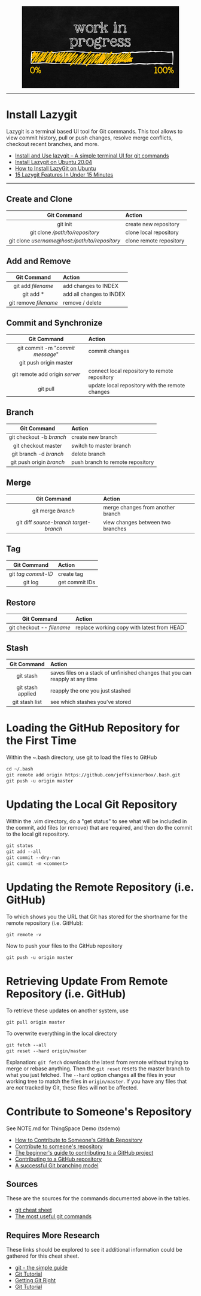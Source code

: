 <!--
Maintainer:   jeffskinnerbox@yahoo.com / www.jeffskinnerbox.me
Version:      0.0.0
-->


<div align="center">
<img src="https://raw.githubusercontent.com/jeffskinnerbox/blog/main/content/images/banners-bkgrds/work-in-progress.jpg" title="These materials require additional work and are not ready for general use." align="center" width=420px height=219px>
</div>


-----


# Install Lazygit

Lazygit is a terminal based UI tool for Git commands. This tool allows to view commit history, pull or push changes, resolve merge conflicts, checkout recent branches, and more.

* [Install and Use lazygit – A simple terminal UI for git commands](https://computingforgeeks.com/how-to-install-and-use-lazygit-a-simple-terminal-ui-for-git-commands/)
* [Install Lazygit on Ubuntu 20.04](https://lindevs.com/install-lazygit-on-ubuntu)
* [How to Install LazyGit on Ubuntu](https://tipsonunix.com/2023/02/06/how-to-install-lazygit-on-ubuntu/)
* [15 Lazygit Features In Under 15 Minutes](https://www.youtube.com/watch?v=CPLdltN7wgE)


------


## Create and Clone

| Git Command | Action |
|:----:|:------|
| git init | create new repository |
| git clone _/path/to/repository_ | clone local repository |
| git clone _username@host:/path/to/repository_ | clone remote repository |

## Add and Remove

| Git Command | Action |
|:----:|:------|
| git add _filename_ | add changes to INDEX |
| git add * | add all changes to INDEX |
| git remove _filename_ | remove / delete |

## Commit and Synchronize

| Git Command | Action |
|:----:|:------|
| git commit -m "_commit message_" | commit changes |
| git push origin master | | push changes to remote repository |
| git remote add origin _server_ | connect local repository to remote repository |
| git pull | update local repository with the remote changes |

## Branch

| Git Command | Action |
|:----:|:------|
| git checkout -b _branch_ | create new branch |
| git checkout master | switch to master branch |
| git branch -d _branch_ | delete branch |
| git push origin _branch_ | push branch to remote repository |

## Merge

| Git Command | Action |
|:----:|:------|
| git merge _branch_ | merge changes from another branch |
| git diff _source-branch_ _target-branch_ | view changes between two branches |

## Tag

| Git Command | Action |
|:----:|:------|
| git _tag_ _commit-ID_ | create tag |
| git log | get commit IDs |

## Restore

| Git Command | Action |
|:----:|:------|
| git checkout -- _filename_ | replace working copy with latest from HEAD |

## Stash

| Git Command | Action |
|:----:|:------|
| git stash | saves files on a stack of unfinished changes that you can reapply at any time |
| git stash applied | reapply the one you just stashed |
| git stash list | see which stashes you’ve stored |

# Loading the GitHub Repository for the First Time

Within the ~.bash directory, use git to load the files to GitHub

    cd ~/.bash
    git remote add origin https://github.com/jeffskinnerbox/.bash.git
    git push -u origin master

# Updating the Local Git Repository

Within the .vim directory, do a "get status" to see what will be included in the commit,
add files (or remove) that are required, and then do the commit to the local git repository.

    git status
    git add --all
    git commit --dry-run
    git commit -m <comment>

# Updating the Remote Repository (i.e. GitHub)

To which shows you the URL that Git has stored for the shortname for
the remote repository (i.e. GitHub):

    git remote -v

Now to push your files to the GitHub repository

    git push -u origin master

# Retrieving Update From Remote Repository (i.e. GitHub)

To retrieve these updates on another system, use

    git pull origin master

To overwrite everything in the local directory

    git fetch --all
    git reset --hard origin/master

Explanation: `git fetch` downloads the latest from remote without trying to merge or rebase anything.
Then the `git reset` resets the master branch to what you just fetched.
The `--hard` option changes all the files in your working tree to match the files in `origin/master`.
If you have any files that are _not_ tracked by Git,
these files will not be affected.

# Contribute to Someone's Repository

See NOTE.md for ThingSpace Demo (tsdemo)

* [How to Contribute to Someone's GitHub Repository](https://www.youtube.com/watch?v=yr6IzOGoMsQ)
* [Contribute to someone's repository](http://kbroman.org/github_tutorial/pages/fork.html)
* [The beginner's guide to contributing to a GitHub project](https://akrabat.com/the-beginners-guide-to-contributing-to-a-github-project/)
* [Contributing to a GitHub repository](https://docs.mendix.com/howto50/contributing-to-a-github-repository)
* [A successful Git branching model](http://nvie.com/posts/a-successful-git-branching-model/)

## Sources

These are the sources for the commands documented above in the tables.

* [git cheat sheet](http://rogerdudler.github.io/git-guide/files/git_cheat_sheet.pdf)
* [The most useful git commands](https://orga.cat/posts/most-useful-git-commands)

## Requires More Research

These links should be explored to see it additional information
could be gathered for this cheat sheet.

* [git - the simple guide](http://rogerdudler.github.io/git-guide/)
* [Git Tutorial](https://www.atlassian.com/git/tutorial)
* [Getting Git Right](https://www.atlassian.com/git/?utm_source=bitbucket&utm_medium=link&utm_campaign=homepage&utm_content=free_git_tutorials)
* [Git Tutorial](http://www.tutorialspoint.com/git/index.htm)
